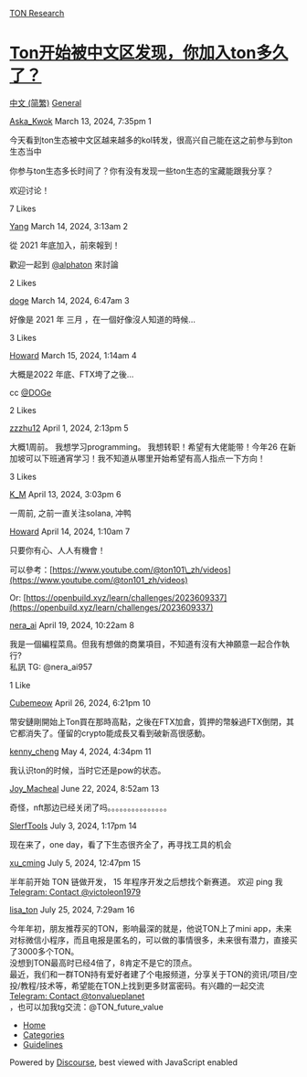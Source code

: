 [TON Research](/)

# [Ton开始被中文区发现，你加入ton多久了？](/t/ton-ton/1019)

[中文 (简繁)](/c/zh/general/51)  [General](/c/zh/general/51) 

    

[Aska\_Kwok](https://tonresear.ch/u/Aska_Kwok)  March 13, 2024, 7:35pm  1

今天看到ton生态被中文区越来越多的kol转发，很高兴自己能在这之前参与到ton生态当中

你参与ton生态多长时间了？你有没有发现一些ton生态的宝藏能跟我分享？

欢迎讨论！

  7 Likes

[Yang](https://tonresear.ch/u/Yang) March 14, 2024, 3:13am  2

從 2021 年底加入，前來報到！

歡迎一起到 [@alphaton](/u/alphaton) 來討論

  2 Likes

[doge](https://tonresear.ch/u/doge) March 14, 2024, 6:47am  3

好像是 2021 年 三月 ，在一個好像沒人知道的時候…

  3 Likes

[Howard](https://tonresear.ch/u/Howard) March 15, 2024, 1:14am  4

大概是2022 年底、FTX垮了之後…

cc [@DOGe](/u/doge)

  2 Likes

[zzzhu12](https://tonresear.ch/u/zzzhu12) April 1, 2024, 2:13pm  5

大概1周前。 我想学习programming。 我想转职！希望有大佬能带！今年26 在新加坡可以下班通宵学习！我不知道从哪里开始希望有高人指点一下方向！

  3 Likes

[K\_M](https://tonresear.ch/u/K_M) April 13, 2024, 3:03pm  6

一周前, 之前一直关注solana, 冲鸭

 

[Howard](https://tonresear.ch/u/Howard) April 14, 2024, 1:10am  7

只要你有心、人人有機會！

可以參考：[https://www.youtube.com/@ton101\_zh/videos](https://www.youtube.com/@ton101_zh/videos)

Or: [https://openbuild.xyz/learn/challenges/2023609337](https://openbuild.xyz/learn/challenges/2023609337)

 

[nera\_ai](https://tonresear.ch/u/nera_ai) April 19, 2024, 10:22am  8

我是一個編程菜鳥。但我有想做的商業項目，不知道有沒有大神願意一起合作執行?  
私訊 TG: @nera\_ai957

  1 Like

[Cubemeow](https://tonresear.ch/u/Cubemeow) April 26, 2024, 6:21pm  10

幣安鏈剛開始上Ton買在那時高點，之後在FTX加倉，質押的幣躲過FTX倒閉，其它都消失了。僅留的crypto能成長又看到破新高很感動。

 

[kenny\_cheng](https://tonresear.ch/u/kenny_cheng) May 4, 2024, 4:34pm  11

我认识ton的时候，当时它还是pow的状态。

 

[Joy\_Macheal](https://tonresear.ch/u/Joy_Macheal) June 22, 2024, 8:52am  13

奇怪，nft那边已经关闭了吗。。。。。。。。。。。。。。。

 

[SlerfTools](https://tonresear.ch/u/SlerfTools) July 3, 2024, 1:17pm  14

现在来了，one day，看了下生态很齐全了，再寻找工具的机会

 

[xu\_cming](https://tonresear.ch/u/xu_cming) July 5, 2024, 12:47pm  15

半年前开始 TON 链做开发， 15 年程序开发之后想找个新赛道。 欢迎 ping 我 [Telegram: Contact @victoleon1979](https://t.me/victoleon1979)

 

[lisa\_ton](https://tonresear.ch/u/lisa_ton) July 25, 2024, 7:29am  16

今年年初，朋友推荐买的TON，影响最深的就是，他说TON上了mini app，未来对标微信小程序，而且电报是匿名的，可以做的事情很多，未来很有潜力，直接买了3000多个TON。  
没想到TON最高时已经4倍了，8肯定不是它的顶点。  
最近，我们和一群TON持有爱好者建了个电报频道，分享关于TON的资讯/项目/空投/教程/技术等，希望能在TON上找到更多财富密码。有兴趣的一起交流[Telegram: Contact @tonvalueplanet](https://t.me/tonvalueplanet)  
，也可以加我tg交流：@TON\_future\_value

 

*   [Home](/)
*   [Categories](/categories)
*   [Guidelines](/guidelines)

Powered by [Discourse](https://www.discourse.org), best viewed with JavaScript enabled